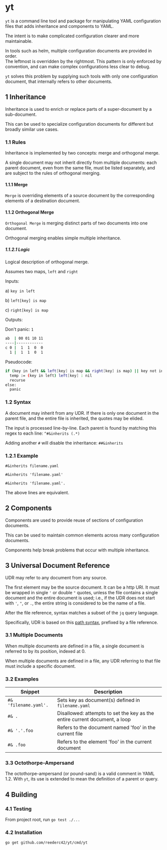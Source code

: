 # yt

`yt` is a command line tool and package for manipulating YAML configuration 
files that adds inheritance and components to YAML.

The intent is to make complicated configuration clearer and more maintainable.

In tools such as helm, multiple configuration documents are provided in order.\
The leftmost is overridden by the rightmost. This pattern is only enforced by
convention, and can make complex configurations less clear to debug.

`yt` solves this problem by supplying such tools with only one configuration
document, that internally refers to other documents.

## 1 Inheritance

Inheritance is used to enrich or replace parts of a super-document by a
sub-document.

This can be used to specialize configuration documents for different but broadly
similar use cases.

### 1.1 Rules

Inheritance is implemented by two concepts: merge and orthogonal merge.

A single document may not inherit directly from multiple documents: each parent
document, even from the same file, must be listed separately, and are subject to
the rules of orthogonal merging.

#### 1.1.1 Merge

`Merge` is overriding elements of a source document by the corresponding
elements of a destination document.

#### 1.1.2 Orthogonal Merge

`Orthogonal Merge` is merging distinct parts of two documents into one document.

Orthogonal merging enables simple multiple inheritance.

##### 1.1.2.1 Logic

Logical description of orthogonal merge.

Assumes two maps, `left` and `right`

Inputs:

a) `key in left`

b) `left[key] is map`

c) `right[key] is map`

Outputs:

Don't panic: `1`

```bash
ab  | 00 01 10 11
----|------------
c 0 |  1  1  0  0
  1 |  1  1  0  1
```

Pseudocode:

```bash
if (key in left && left[key] is map && right[key] is map) || key not in left:
  temp := (key in left) left[key] : nil
  recurse
else:
  panic
```

### 1.2 Syntax

A document may inherit from any UDR. If there is only one document in the parent
file, and the entire file is inherited, the quotes may be elided.

The input is processed line-by-line. Each parent is found by matching this regex 
to each line: `^#&inherits (.*)`

Adding another `#` will disable the inheritance: `##&inherits`

### 1.2.1 Example

`#&inherits filename.yaml`

`#&inherits 'filename.yaml'`

`#&inherits 'filename.yaml'.`

The above lines are equivalent.

## 2 Components

Components are used to provide reuse of sections of configuration documents.

This can be used to maintain common elements across many configuration
documents.

Components help break problems that occur with multiple inheritance.

## 3 Universal Document Reference

UDR may refer to any document from any source.

The first element may be the source document. It can be a http URI. It must be
wrapped in single `'` or double `"` quotes, unless the file contains a single
document and the entire document is used; i.e., if the UDR does not start with 
`'`, `"`, or `.`, the entire string is considered to be the name of a file. 

After the file reference, syntax matches a subset of the `jq` query language.

Specifically, UDR is based on this [path syntax](https://github.com/tidwall/gjson#path-syntax),
prefixed by a file reference.

### 3.1 Multiple Documents

When multiple documents are defined in a file, a single document is referred to
by its position, indexed at 0.

When multiple documents are defined in a file, any UDR referring to that file
must include a specific document.

### 3.2 Examples

| Snippet | Description |
|---|---|
| `#& 'filename.yaml'.` | Sets key as document(s) defined in `filename.yaml` |
| `#& .` | Disallowed: attempts to set the key as the entire current document, a loop |
| `#& '.'.foo` | Refers to the document named 'foo' in the current file |
| `#& .foo` | Refers to the element 'foo' in the current document |

### 3.3 Octothorpe-Ampersand

The octothorpe-ampersand (or pound-sand) is a valid comment in YAML 1.2. With 
`yt`, its use is extended to mean the definition of a parent or query.

## 4 Building

### 4.1 Testing

From project root, run `go test ./...`

### 4.2 Installation

`go get github.com/reederc42/yt/cmd/yt`
